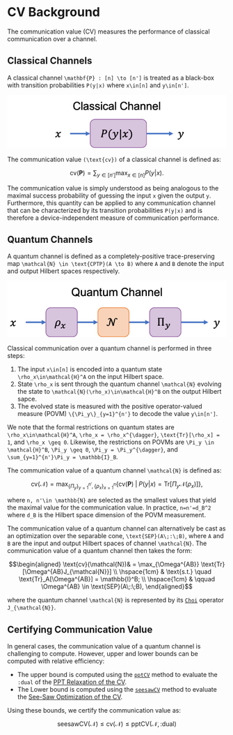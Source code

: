 # CV Background

The communication value (CV) measures the performance of classical communication
over a channel.

## Classical Channels

A classical channel ``\mathbf{P} : [n] \to [n']`` is treated as a black-box
with transition probabilities ``P(y|x)`` where ``x\in[n]`` and ``y\in[n']``.

![Classical Channel](./assets/images/classical_channel_cv.png)


The communication value ``(\text{cv})`` of a classical channel is defined as:

```math
\text{cv}(\mathbf{P}) = \sum_{y\in[n']} \max_{x\in[n]} P(y|x).
```

The communication value is simply understood as being analogous to the maximal
success probability of guessing the input ``x`` given the output ``y``.
Furthermore, this quantity can be applied to any communication channel that can
be characterized by its transition probabilities ``P(y|x)`` and is therefore a
device-independent measure of communication performance.

## Quantum Channels

A quantum channel is defined as a completely-positive trace-preserving map
``\mathcal{N} \in \text{CPTP}(A \to B)`` where ``A`` and ``B`` denote the input
and output Hilbert spaces respectively.

![Quantum Channel](./assets/images/quantum_channel_cv.png)

Classical communication over a quantum channel is performed in three steps:
1. The input ``x\in[n]`` is encoded into a quantum state ``\rho_x\in\mathcal{H}^A``
   on the input Hilbert space.
2. State ``\rho_x`` is sent through the quantum channel ``\mathcal{N}`` evolving
   the state to ``\mathcal{N}(\rho_x)\in\mathcal{H}^B`` on the output Hilbert sapce.
3. The evolved state is measured with the positive operator-valued measure (POVM)
   ``\{\Pi_y\}_{y=1}^{n'}`` to decode the value ``y\in[n']``.

We note that the formal restrictions on quantum states are ``\rho_x\in\mathcal{H}^A``,
``\rho_x = \rho_x^{\dagger}``, ``\text{Tr}[\rho_x] = 1``, and ``\rho_x \geq 0``.
Likewise, the restrictions on POVMs are ``\Pi_y \in \mathcal{H}^B``, ``\Pi_y \geq 0``,
``\Pi_y = \Pi_y^{\dagger}``, and ``\sum_{y=1}^{n'}\Pi_y = \mathbb{I}_B``.


The communication value of a quantum channel ``\mathcal{N}`` is defined as:

```math
\text{cv}(\mathcal{N})=
    \max_{\{\Pi_y\}_{y=1}^{n'}, \{\rho_x \}_{x=1}^n}
    \{\text{cv}(\mathbf{P}) \; | \; P(y|x) = \text{Tr}[\Pi_y\mathcal{N}(\rho_x)]\},
```

where ``n, n'\in \mathbb{N}`` are selected as the smallest values that yield
the maximal value for the communication value.
In practice, ``n=n'=d_B^2`` where ``d_B`` is the Hilbert space dimension of the
POVM measurement.

The communication value of a quantum channel can alternatively be cast as an
optimization over the separable cone, ``\text{SEP}(A\;:\;B)``, where ``A`` and
``B`` are the input and output Hilbert spaces of channel ``\mathcal{N}``.
The communication value of a quantum channel then takes the form:

```math
\begin{aligned}
    \text{cv}(\mathcal{N})& = \max_{\Omega^{AB}} \text{Tr}[\Omega^{AB}J_{\mathcal{N}}] \\
    \hspace{1cm}
    & \text{s.t.} \quad \text{Tr}_A[\Omega^{AB}] = \mathbb{I}^B; \\
    \hspace{1cm}
    & \qquad \Omega^{AB} \in \text{SEP}(A\;:\;B),
\end{aligned}
```

where the quantum channel ``\mathcal{N}`` is represented by its
[`Choi`](@ref) operator ``J_{\mathcal{N}}``.

## Certifying Communication Value

In general cases, the communication value of a quantum channel is challenging
to compute.
However, upper and lower bounds can be computed with relative efficiency:
* The upper bound is computed using the [`pptCV`](@ref) method to evaluate the
  `:dual` of the [PPT Relaxation of the CV](@ref).
* The Lower bound is computed using the [`seesawCV`](@ref) method to evaluate the
  [See-Saw Optimization of the CV](@ref).

Using these bounds, we certify the communication value as:

```math
\text{seesawCV}(\mathcal{N}) \leq \text{cv}(\mathcal{N}) \leq \text{pptCV}(\mathcal{N}, \text{:dual})
```
